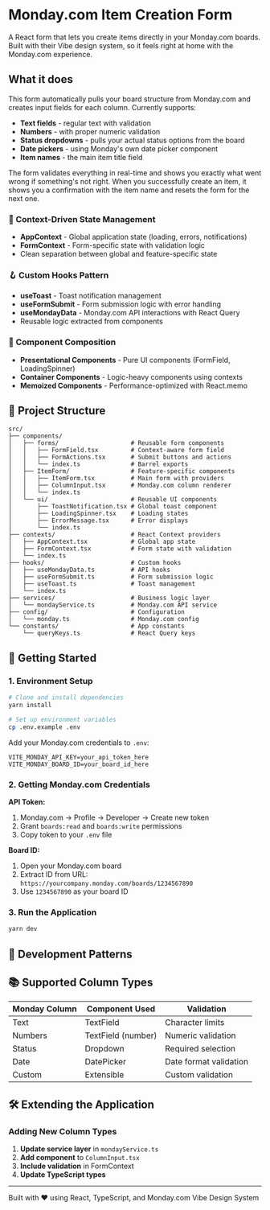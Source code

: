 # Monday.com Item Creation Form

A React form that lets you create items directly in your Monday.com boards. Built with their Vibe design system, so it feels right at home with the Monday.com experience.

## What it does

This form automatically pulls your board structure from Monday.com and creates input fields for each column. Currently supports:

- **Text fields** - regular text with validation
- **Numbers** - with proper numeric validation
- **Status dropdowns** - pulls your actual status options from the board
- **Date pickers** - using Monday's own date picker component
- **Item names** - the main item title field

The form validates everything in real-time and shows you exactly what went wrong if something's not right. When you successfully create an item, it shows you a confirmation with the item name and resets the form for the next one.

### 🎯 Context-Driven State Management

- **AppContext** - Global application state (loading, errors, notifications)
- **FormContext** - Form-specific state with validation logic
- Clean separation between global and feature-specific state

### 🪝 Custom Hooks Pattern

- **useToast** - Toast notification management
- **useFormSubmit** - Form submission logic with error handling
- **useMondayData** - Monday.com API interactions with React Query
- Reusable logic extracted from components

### 🧩 Component Composition

- **Presentational Components** - Pure UI components (FormField, LoadingSpinner)
- **Container Components** - Logic-heavy components using contexts
- **Memoized Components** - Performance-optimized with React.memo

## 📁 Project Structure

```
src/
├── components/
│   ├── forms/                    # Reusable form components
│   │   ├── FormField.tsx         # Context-aware form field
│   │   ├── FormActions.tsx       # Submit buttons and actions
│   │   └── index.ts              # Barrel exports
│   ├── ItemForm/                 # Feature-specific components
│   │   ├── ItemForm.tsx          # Main form with providers
│   │   ├── ColumnInput.tsx       # Monday.com column renderer
│   │   └── index.ts
│   └── ui/                       # Reusable UI components
│       ├── ToastNotification.tsx # Global toast component
│       ├── LoadingSpinner.tsx    # Loading states
│       ├── ErrorMessage.tsx      # Error displays
│       └── index.ts
├── contexts/                     # React Context providers
│   ├── AppContext.tsx            # Global app state
│   ├── FormContext.tsx           # Form state with validation
│   └── index.ts
├── hooks/                        # Custom hooks
│   ├── useMondayData.ts          # API hooks
│   ├── useFormSubmit.ts          # Form submission logic
│   ├── useToast.ts               # Toast management
│   └── index.ts
├── services/                     # Business logic layer
│   └── mondayService.ts          # Monday.com API service
├── config/                       # Configuration
│   └── monday.ts                 # Monday.com config
└── constants/                    # App constants
    └── queryKeys.ts              # React Query keys
```

## 🚀 Getting Started

### 1. Environment Setup

```bash
# Clone and install dependencies
yarn install

# Set up environment variables
cp .env.example .env
```

Add your Monday.com credentials to `.env`:

```env
VITE_MONDAY_API_KEY=your_api_token_here
VITE_MONDAY_BOARD_ID=your_board_id_here
```

### 2. Getting Monday.com Credentials

**API Token:**

1. Monday.com → Profile → Developer → Create new token
2. Grant `boards:read` and `boards:write` permissions
3. Copy token to your `.env` file

**Board ID:**

1. Open your Monday.com board
2. Extract ID from URL: `https://yourcompany.monday.com/boards/1234567890`
3. Use `1234567890` as your board ID

### 3. Run the Application

```bash
yarn dev
```

## 🔧 Development Patterns

## 📚 Supported Column Types

| Monday Column | Component Used     | Validation             |
| ------------- | ------------------ | ---------------------- |
| Text          | TextField          | Character limits       |
| Numbers       | TextField (number) | Numeric validation     |
| Status        | Dropdown           | Required selection     |
| Date          | DatePicker         | Date format validation |
| Custom        | Extensible         | Custom validation      |

## 🛠️ Extending the Application

### Adding New Column Types

1. **Update service layer** in `mondayService.ts`
2. **Add component** to `ColumnInput.tsx`
3. **Include validation** in FormContext
4. **Update TypeScript types**

---

Built with ❤️ using React, TypeScript, and Monday.com Vibe Design System

